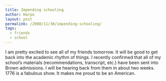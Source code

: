 ```yaml
---
title: Impending schooling
author: Harpo
layout: post
permalink: /2008/11/30/impending-schooling/
tags:
  - friends
  - school
---
```

I am pretty excited to see all of my friends tomorrow. It will be good to get back into the academic rhythm of things. I recently confirmed that all of my school&#8217;s materials (recommendations, transcript, etc.) have been sent into Brown admissions. I will be hearing back from them in about two weeks.  
1776 is a fabulous show. It makes me proud to be an American.
